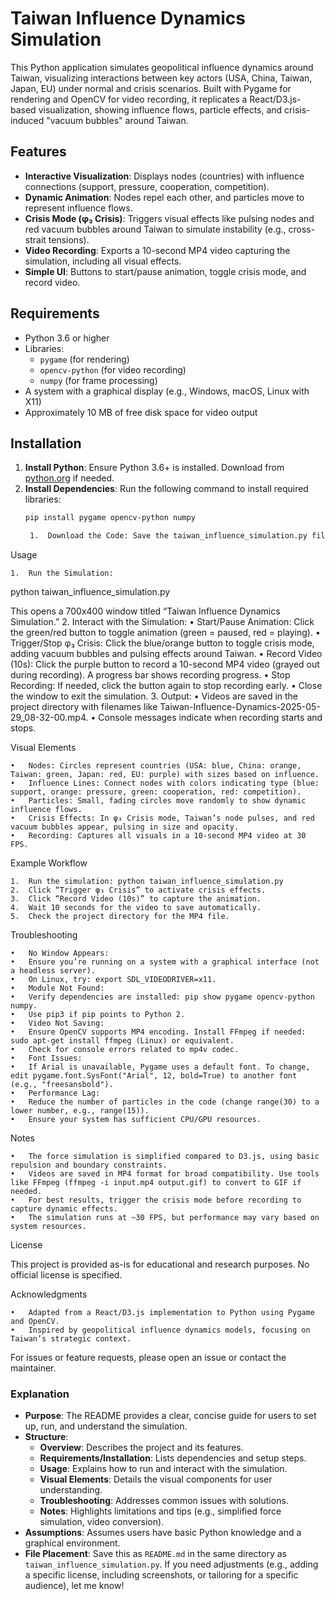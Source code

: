# Taiwan Influence Dynamics Simulation

This Python application simulates geopolitical influence dynamics around Taiwan, visualizing interactions between key actors (USA, China, Taiwan, Japan, EU) under normal and crisis scenarios. Built with Pygame for rendering and OpenCV for video recording, it replicates a React/D3.js-based visualization, showing influence flows, particle effects, and crisis-induced "vacuum bubbles" around Taiwan.

## Features
- **Interactive Visualization**: Displays nodes (countries) with influence connections (support, pressure, cooperation, competition).
- **Dynamic Animation**: Nodes repel each other, and particles move to represent influence flows.
- **Crisis Mode (φ₃ Crisis)**: Triggers visual effects like pulsing nodes and red vacuum bubbles around Taiwan to simulate instability (e.g., cross-strait tensions).
- **Video Recording**: Exports a 10-second MP4 video capturing the simulation, including all visual effects.
- **Simple UI**: Buttons to start/pause animation, toggle crisis mode, and record video.

## Requirements
- Python 3.6 or higher
- Libraries:
  - `pygame` (for rendering)
  - `opencv-python` (for video recording)
  - `numpy` (for frame processing)
- A system with a graphical display (e.g., Windows, macOS, Linux with X11)
- Approximately 10 MB of free disk space for video output

## Installation
1. **Install Python**: Ensure Python 3.6+ is installed. Download from [python.org](https://www.python.org/downloads/) if needed.
2. **Install Dependencies**: Run the following command to install required libraries:
   ```bash
   pip install pygame opencv-python numpy

	1.	Download the Code: Save the taiwan_influence_simulation.py file to your project directory.

Usage

	1.	Run the Simulation:
python taiwan_influence_simulation.py

This opens a 700x400 window titled “Taiwan Influence Dynamics Simulation.”
	2.	Interact with the Simulation:
	•	Start/Pause Animation: Click the green/red button to toggle animation (green = paused, red = playing).
	•	Trigger/Stop φ₃ Crisis: Click the blue/orange button to toggle crisis mode, adding vacuum bubbles and pulsing effects around Taiwan.
	•	Record Video (10s): Click the purple button to record a 10-second MP4 video (grayed out during recording). A progress bar shows recording progress.
	•	Stop Recording: If needed, click the button again to stop recording early.
	•	Close the window to exit the simulation.
	3.	Output:
	•	Videos are saved in the project directory with filenames like Taiwan-Influence-Dynamics-2025-05-29_08-32-00.mp4.
	•	Console messages indicate when recording starts and stops.

Visual Elements

	•	Nodes: Circles represent countries (USA: blue, China: orange, Taiwan: green, Japan: red, EU: purple) with sizes based on influence.
	•	Influence Lines: Connect nodes with colors indicating type (blue: support, orange: pressure, green: cooperation, red: competition).
	•	Particles: Small, fading circles move randomly to show dynamic influence flows.
	•	Crisis Effects: In φ₃ Crisis mode, Taiwan’s node pulses, and red vacuum bubbles appear, pulsing in size and opacity.
	•	Recording: Captures all visuals in a 10-second MP4 video at 30 FPS.

Example Workflow

	1.	Run the simulation: python taiwan_influence_simulation.py
	2.	Click “Trigger φ₃ Crisis” to activate crisis effects.
	3.	Click “Record Video (10s)” to capture the animation.
	4.	Wait 10 seconds for the video to save automatically.
	5.	Check the project directory for the MP4 file.

Troubleshooting

	•	No Window Appears:
	•	Ensure you’re running on a system with a graphical interface (not a headless server).
	•	On Linux, try: export SDL_VIDEODRIVER=x11.
	•	Module Not Found:
	•	Verify dependencies are installed: pip show pygame opencv-python numpy.
	•	Use pip3 if pip points to Python 2.
	•	Video Not Saving:
	•	Ensure OpenCV supports MP4 encoding. Install FFmpeg if needed: sudo apt-get install ffmpeg (Linux) or equivalent.
	•	Check for console errors related to mp4v codec.
	•	Font Issues:
	•	If Arial is unavailable, Pygame uses a default font. To change, edit pygame.font.SysFont("Arial", 12, bold=True) to another font (e.g., "freesansbold").
	•	Performance Lag:
	•	Reduce the number of particles in the code (change range(30) to a lower number, e.g., range(15)).
	•	Ensure your system has sufficient CPU/GPU resources.

Notes

	•	The force simulation is simplified compared to D3.js, using basic repulsion and boundary constraints.
	•	Videos are saved in MP4 format for broad compatibility. Use tools like FFmpeg (ffmpeg -i input.mp4 output.gif) to convert to GIF if needed.
	•	For best results, trigger the crisis mode before recording to capture dynamic effects.
	•	The simulation runs at ~30 FPS, but performance may vary based on system resources.

License

This project is provided as-is for educational and research purposes. No official license is specified.

Acknowledgments

	•	Adapted from a React/D3.js implementation to Python using Pygame and OpenCV.
	•	Inspired by geopolitical influence dynamics models, focusing on Taiwan’s strategic context.

For issues or feature requests, please open an issue or contact the maintainer.


### Explanation
- **Purpose**: The README provides a clear, concise guide for users to set up, run, and understand the simulation.
- **Structure**:
  - **Overview**: Describes the project and its features.
  - **Requirements/Installation**: Lists dependencies and setup steps.
  - **Usage**: Explains how to run and interact with the simulation.
  - **Visual Elements**: Details the visual components for user understanding.
  - **Troubleshooting**: Addresses common issues with solutions.
  - **Notes**: Highlights limitations and tips (e.g., simplified force simulation, video conversion).
- **Assumptions**: Assumes users have basic Python knowledge and a graphical environment.
- **File Placement**: Save this as `README.md` in the same directory as `taiwan_influence_simulation.py`.
If you need adjustments (e.g., adding a specific license, including screenshots, or tailoring for a specific audience), let me know!
